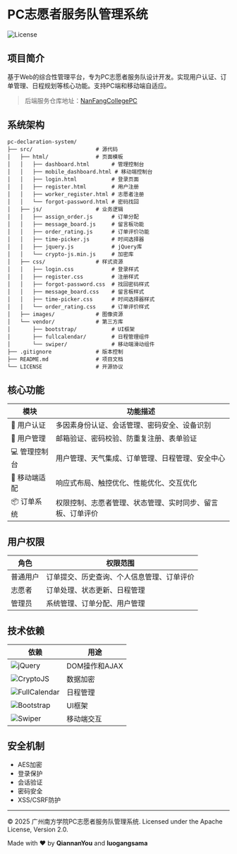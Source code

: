 # PC志愿者服务队管理系统

![License](https://img.shields.io/badge/许可证-Apache%202.0-yellow)

## 项目简介
基于Web的综合性管理平台，专为PC志愿者服务队设计开发。实现用户认证、订单管理、日程规划等核心功能。支持PC端和移动端自适应。

> 后端服务仓库地址：[NanFangCollegePC](https://github.com/luogangsama/NanFangCollegePC)

## 系统架构
```
pc-declaration-system/
├── src/                    # 源代码
│   ├── html/               # 页面模板
│   │   ├── dashboard.html       # 管理控制台
│   │   ├── mobile_dashboard.html # 移动端控制台
│   │   ├── login.html           # 登录页面
│   │   ├── register.html        # 用户注册
│   │   ├── worker_register.html # 志愿者注册
│   │   └── forgot-password.html # 密码找回
│   ├── js/                 # 业务逻辑
│   │   ├── assign_order.js      # 订单分配
│   │   ├── message_board.js     # 留言板功能
│   │   ├── order_rating.js      # 订单评价功能
│   │   ├── time-picker.js       # 时间选择器
│   │   ├── jquery.js            # jQuery库
│   │   └── crypto-js.min.js     # 加密库
│   ├── css/                # 样式资源
│   │   ├── login.css            # 登录样式
│   │   ├── register.css         # 注册样式 
│   │   ├── forgot-password.css  # 找回密码样式
│   │   ├── message_board.css    # 留言板样式
│   │   ├── time-picker.css      # 时间选择器样式
│   │   └── order_rating.css     # 订单评价样式
│   ├── images/             # 图像资源
│   └── vendor/             # 第三方库
│       ├── bootstrap/           # UI框架
│       ├── fullcalendar/        # 日程管理组件
│       └── swiper/              # 移动端滑动组件
├── .gitignore              # 版本控制
├── README.md               # 项目文档
└── LICENSE                 # 开源协议
```

## 核心功能

| 模块 | 功能描述 |
|------|----------|
| 🔐 用户认证 | 多因素身份认证、会话管理、密码安全、设备识别 |
| 📝 用户管理 | 邮箱验证、密码校验、防重复注册、表单验证 |
| 💻 管理控制台 | 用户管理、天气集成、订单管理、日程管理、安全中心 |
| 📱 移动端适配 | 响应式布局、触控优化、性能优化、交互优化 |
| 📦 订单系统 | 权限控制、志愿者管理、状态管理、实时同步、留言板、订单评价 |

## 用户权限
| 角色 | 权限范围 |
|------|----------|
| 普通用户 | 订单提交、历史查询、个人信息管理、订单评价 |
| 志愿者 | 订单处理、状态更新、日程管理 |
| 管理员 | 系统管理、订单分配、用户管理 |

## 技术依赖
| 依赖 | 用途 |
|------|------|
| ![jQuery](https://img.shields.io/badge/jQuery-v3.6.0-blue) | DOM操作和AJAX |
| ![CryptoJS](https://img.shields.io/badge/CryptoJS-v4.1.1-green) | 数据加密 |
| ![FullCalendar](https://img.shields.io/badge/FullCalendar-v5.10.1-orange) | 日程管理 |
| ![Bootstrap](https://img.shields.io/badge/Bootstrap-v5.1.3-purple) | UI框架 |
| ![Swiper](https://img.shields.io/badge/Swiper-latest-red) | 移动端交互 |

## 安全机制
- AES加密
- 登录保护
- 会话验证
- 密码安全
- XSS/CSRF防护

---
© 2025 广州南方学院PC志愿者服务队管理系统. Licensed under the Apache License, Version 2.0.

Made with ❤️ by **QiannanYou** and **luogangsama**